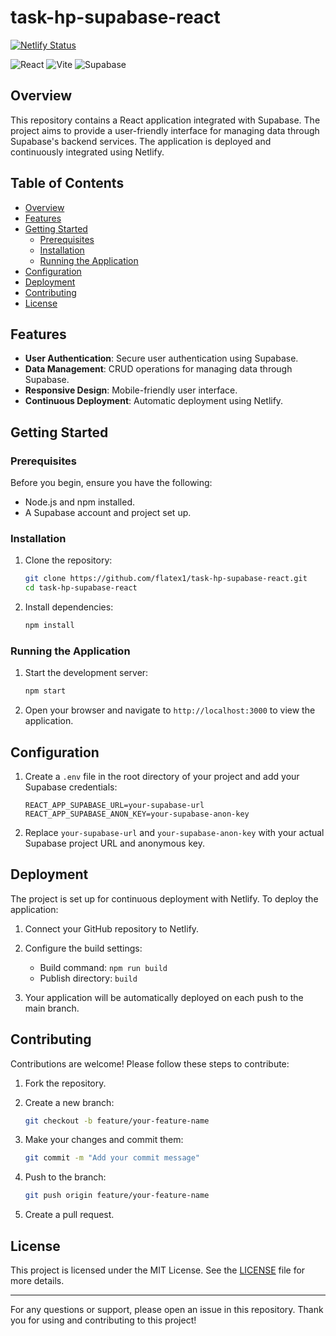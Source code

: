 # task-hp-supabase-react

[![Netlify Status](https://api.netlify.com/api/v1/badges/9717a6d6-66fa-465f-80b0-d31aed5503cf/deploy-status)](https://app.netlify.com/sites/hungerpeople/deploys) 

![React](https://img.shields.io/badge/react-%2320232a.svg?style=for-the-badge&logo=react&logoColor=%2361DAFB) ![Vite](https://img.shields.io/badge/vite-%23646CFF.svg?style=for-the-badge&logo=vite&logoColor=white) ![Supabase](https://img.shields.io/badge/Supabase-3ECF8E?style=for-the-badge&logo=supabase&logoColor=white)

## Overview

This repository contains a React application integrated with Supabase. The project aims to provide a user-friendly interface for managing data through Supabase's backend services. The application is deployed and continuously integrated using Netlify.

## Table of Contents

- [Overview](#overview)
- [Features](#features)
- [Getting Started](#getting-started)
  - [Prerequisites](#prerequisites)
  - [Installation](#installation)
  - [Running the Application](#running-the-application)
- [Configuration](#configuration)
- [Deployment](#deployment)
- [Contributing](#contributing)
- [License](#license)

## Features

- **User Authentication**: Secure user authentication using Supabase.
- **Data Management**: CRUD operations for managing data through Supabase.
- **Responsive Design**: Mobile-friendly user interface.
- **Continuous Deployment**: Automatic deployment using Netlify.

## Getting Started

### Prerequisites

Before you begin, ensure you have the following:

- Node.js and npm installed.
- A Supabase account and project set up.

### Installation

1. Clone the repository:

    ```bash
    git clone https://github.com/flatex1/task-hp-supabase-react.git
    cd task-hp-supabase-react
    ```

2. Install dependencies:

    ```bash
    npm install
    ```

### Running the Application

1. Start the development server:

    ```bash
    npm start
    ```

2. Open your browser and navigate to `http://localhost:3000` to view the application.

## Configuration

1. Create a `.env` file in the root directory of your project and add your Supabase credentials:

    ```env
    REACT_APP_SUPABASE_URL=your-supabase-url
    REACT_APP_SUPABASE_ANON_KEY=your-supabase-anon-key
    ```

2. Replace `your-supabase-url` and `your-supabase-anon-key` with your actual Supabase project URL and anonymous key.

## Deployment

The project is set up for continuous deployment with Netlify. To deploy the application:

1. Connect your GitHub repository to Netlify.
2. Configure the build settings:

    - Build command: `npm run build`
    - Publish directory: `build`

3. Your application will be automatically deployed on each push to the main branch.

## Contributing

Contributions are welcome! Please follow these steps to contribute:

1. Fork the repository.
2. Create a new branch:

    ```bash
    git checkout -b feature/your-feature-name
    ```

3. Make your changes and commit them:

    ```bash
    git commit -m "Add your commit message"
    ```

4. Push to the branch:

    ```bash
    git push origin feature/your-feature-name
    ```

5. Create a pull request.

## License

This project is licensed under the MIT License. See the [LICENSE](LICENSE) file for more details.

---

For any questions or support, please open an issue in this repository. Thank you for using and contributing to this project!
